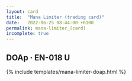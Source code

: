 ```yaml
---
layout: card
title:  "Mana Limiter (trading card)"
date:   2022-06-25 08:44:00 +0100
permalink: mana-limiter_(card)
incomplete: true
---
```


## DOAp &middot; EN-018 U

{% include templates/mana-limiter-doap.html %}